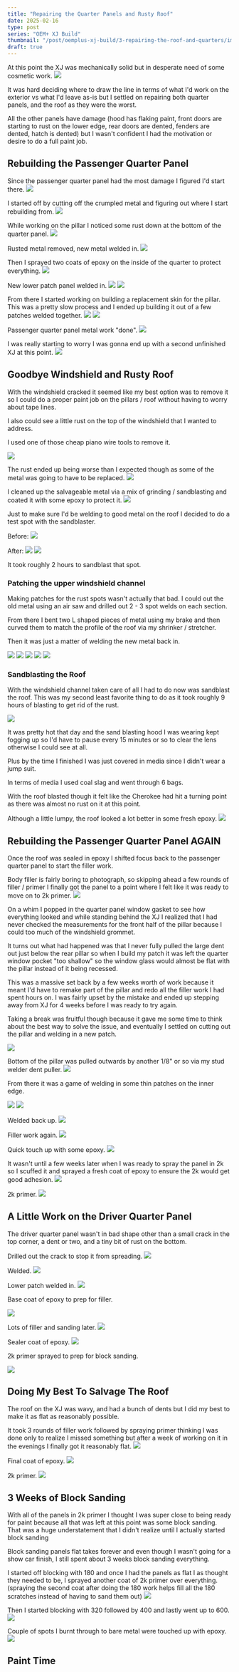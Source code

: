 ```yaml
---
title: "Repairing the Quarter Panels and Rusty Roof"
date: 2025-02-16
type: post
series: "OEM+ XJ Build"
thumbnail: "/post/oemplus-xj-build/3-repairing-the-roof-and-quarters/images/thumbnail.jpg"
draft: true
---
```


At this point the XJ was mechanically solid but in desperate need of some cosmetic work.
![](./images/42.jpg)

It was hard deciding where to draw the line in terms of what I'd work on the exterior vs what I'd leave as-is but I settled on repairing both quarter panels, and the roof as they were the worst. 

All the other panels have damage (hood has flaking paint, front doors are starting to rust on the lower edge, rear doors are dented, fenders are dented, hatch is dented) but I wasn't confident I had the motivation or desire to do a full paint job.

## Rebuilding the Passenger Quarter Panel

Since the passenger quarter panel had the most damage I figured I'd start there.
![](./images/43.jpg)

I started off by cutting off the crumpled metal and figuring out where I start rebuilding from.
![](./images/44.jpg)

While working on the pillar I noticed some rust down at the bottom of the quarter panel.
![](./images/45.jpg)

Rusted metal removed, new metal welded in.
![](./images/46.jpg)

Then I sprayed two coats of epoxy on the inside of the quarter to protect everything.
![](./images/47.jpg)

New lower patch panel welded in.
![](./images/47b.jpg)
![](./images/47c.jpg)


From there I started working on building a replacement skin for the pillar. This was a pretty slow process and I ended up building it out of a few patches welded together.
![](./images/48b.jpg)
![](./images/48c.jpg)

Passenger quarter panel metal work "done".
![](./images/48d.jpg)

I was really starting to worry I was gonna end up with a second unfinished XJ at this point.
![](./images/49.jpg)

## Goodbye Windshield and Rusty Roof

With the windshield cracked it seemed like my best option was to remove it so I could do a proper paint job on the pillars / roof without having to worry about tape lines.

I also could see a little rust on the top of the windshield that I wanted to address.

I used one of those cheap piano wire tools to remove it.

![](images/50.jpg)

The rust ended up being worse than I expected though as some of the metal was going to have to be replaced. 
![](images/51.jpg)

I cleaned up the salvageable metal via a mix of grinding / sandblasting and coated it with some epoxy to protect it.
![](images/52.jpg)

Just to make sure I'd be welding to good metal on the roof I decided to do a test spot with the sandblaster. 

Before:
![](images/53.jpg)

After:
![](images/54.jpg)
![](images/55.jpg)

It took roughly 2 hours to sandblast that spot. 

### Patching the upper windshield channel

Making patches for the rust spots wasn't actually that bad. I could out the old metal using an air saw and drilled out 2 - 3 spot welds on each section.

From there I bent two L shaped pieces of metal using my brake and then curved them to match the profile of the roof via my shrinker / stretcher.

Then it was just a matter of welding the new metal back in.

![](images/56.jpg)
![](images/57.jpg)
![](images/58.jpg)
![](images/59.jpg)
![](images/60.jpg)

### Sandblasting the Roof

With the windshield channel taken care of all I had to do now was sandblast the roof. This was my second least favorite thing to do as it took roughly 9 hours of blasting to get rid of the rust. 

![](images/62.jpg)

It was pretty hot that day and the sand blasting hood I was wearing kept fogging up so I'd have to pause every 15 minutes or so to clear the lens otherwise I could see at all.

Plus by the time I finished I was just covered in media since I didn't wear a jump suit.

In terms of media I used coal slag and went through 6 bags.

With the roof blasted though it felt like the Cherokee had hit a turning point as there was almost no rust on it at this point.

Although a little lumpy, the roof looked a lot better in some fresh epoxy.
![](images/63.jpg)

## Rebuilding the Passenger Quarter Panel AGAIN

Once the roof was sealed in epoxy I shifted focus back to the passenger quarter panel to start the filler work.

Body filler is fairly boring to photograph, so skipping ahead a few rounds of filler / primer I finally got the panel to a point where I felt like it was ready to move on to 2k primer.
![](images/63b.jpg)

On a whim I popped in the quarter panel window gasket to see how everything looked and while standing behind the XJ I realized that I had never checked the measurements for the front half of the pillar because I could too much of the windshield grommet.

It turns out what had happened was that I never fully pulled the large dent out just below the rear pillar so when I build my patch it was left the quarter window pocket "too shallow" so the window glass would almost be flat with the pillar instead of it being recessed.

This was a massive set back by a few weeks worth of work because it meant I'd have to remake part of the pillar and redo all the filler work I had spent hours on. I was fairly upset by the mistake and ended up stepping away from XJ for 4 weeks before I was ready to try again.

Taking a break was fruitful though because it gave me some time to think about the best way to solve the issue, and eventually I settled on cutting out the pillar and welding in a new patch.

![](images/64.jpg)

Bottom of the pillar was pulled outwards by another 1/8" or so via my stud welder dent puller.
![](images/64b.jpg)

From there it was a game of welding in some thin patches on the inner edge.

![](images/65.jpg)
![](images/66.jpg)

Welded back up.
![](images/66b.jpg)

Filler work again.
![](images/67.jpg)

Quick touch up with some epoxy.
![](images/67b.jpg)

It wasn't until a few weeks later when I was ready to spray the panel in 2k so I scuffed it and sprayed a fresh coat of epoxy to ensure the 2k would get good adhesion.
![](images/75.jpg)

2k primer.
![](images/76.jpg)


## A Little Work on the Driver Quarter Panel

The driver quarter panel wasn't in bad shape other than a small crack in the top corner, a dent or two, and a tiny bit of rust on the bottom.

Drilled out the crack to stop it from spreading.
![](images/69.jpg)

Welded.
![](images/70.jpg)

Lower patch welded in.
![](images/68.jpg)

Base coat of epoxy to prep for filler.

![](images/71.jpg)

Lots of filler and sanding later.
![](images/72.jpg)

Sealer coat of epoxy.
![](images/73.jpg)

2k primer sprayed to prep for block sanding.

![](images/74.jpg)

## Doing My Best To Salvage The Roof

The roof on the XJ was wavy, and had a bunch of dents but I did my best to make it as flat as reasonably possible.

It took 3 rounds of filler work followed by spraying primer thinking I was done only to realize I missed something but after a week of working on it in the evenings I finally got it reasonably flat.
![](images/77.jpg)

Final coat of epoxy.
![](images/78.jpg)

2k primer.
![](images/79.jpg)

## 3 Weeks of Block Sanding

With all of the panels in 2k primer I thought I was super close to being ready for paint because all that was left at this point was some block sanding. That was a huge understatement that I didn't realize until I actually started block sanding

Block sanding panels flat takes forever and even though I wasn't going for a show car finish, I still spent about 3 weeks block sanding everything. 

I started off blocking with 180 and once I had the panels as flat I as thought they needed to be, I sprayed another coat of 2k primer over everything. (spraying the second coat after doing the 180 work helps fill all the 180 scratches instead of having to sand them out)
![](images/79b.jpg)


Then I started blocking with 320 followed by 400 and lastly went up to 600.
![](images/80.jpg)

Couple of spots I burnt through to bare metal were touched up with epoxy.
![](images/80b.jpg)

## Paint Time